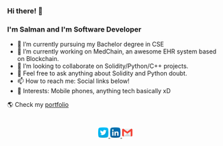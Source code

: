 ### Hi there! 👋

### I'm Salman and I'm Software Developer

- 🌱 I’m currently pursuing my Bachelor degree in CSE
- 🔭 I’m currently working on MedChain, an awesome EHR system based on Blockchain.
- 👯 I’m looking to collaborate on Solidity/Python/C++ projects.
- 💬 Feel free to ask anything about Solidity and Python doubt.
- 📫 How to reach me: Social links below!
- :bowling: Interests: Mobile phones, anything tech basically xD

🌎 Check my [portfolio](https://salman-ar.netlify.app/)

<div align="center" style="padding: 25px 0;">
    <a href="https://twitter.com/Salman_A09">
    <img src="https://github.com/salman-ar-sar/salman-ar-sar/blob/main/assests/twitter.png" alt="Follow me on twitter"  width="24" height="24">
    </a>
    <a href="https://www.linkedin.com/in/salman-ar/">
        <img src="https://github.com/salman-ar-sar/salman-ar-sar/blob/main/assests/linkedin.png" alt="Connect on Linkedin" width="24" height="24">
    </a>
    <a href="mailto:salman.a.mec@gmail.com">
        <img src="https://github.com/salman-ar-sar/salman-ar-sar/blob/main/assests/gmail.png" alt="Email me" width="24" height="24">
    </a>
</div>
